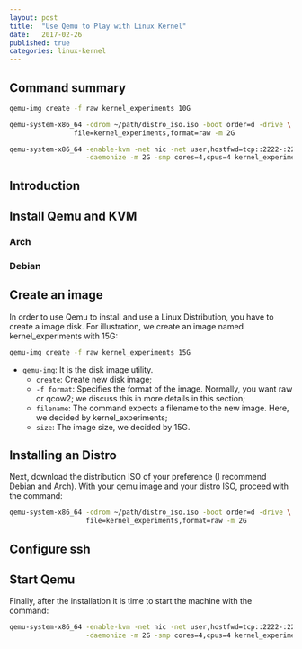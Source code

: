 ```yaml
---
layout: post
title:  "Use Qemu to Play with Linux Kernel"
date:   2017-02-26
published: true
categories: linux-kernel
---
```


## Command summary
```bash
qemu-img create -f raw kernel_experiments 10G

qemu-system-x86_64 -cdrom ~/path/distro_iso.iso -boot order=d -drive \
                file=kernel_experiments,format=raw -m 2G

qemu-system-x86_64 -enable-kvm -net nic -net user,hostfwd=tcp::2222-:22,smb=$PWD/ \
                   -daemonize -m 2G -smp cores=4,cpus=4 kernel_experiments
```

## Introduction

## Install Qemu and KVM

### Arch

### Debian

## Create an image

In order to use Qemu to install and use a Linux Distribution, you have to create a image disk. For illustration, we create an image named kernel_experiments with 15G:

```bash
qemu-img create -f raw kernel_experiments 15G
```

* `qemu-img`: It is the disk image utility.
  * `create`: Create new disk image;
  * `-f format`: Specifies the format of the image. Normally, you want raw or qcow2; we discuss this in more details in this section;
  * `filename`: The command expects a filename to the new image. Here, we decided by kernel_experiments;
  * `size`: The image size, we decided by 15G.


## Installing an Distro

Next, download the distribution ISO of your preference (I recommend Debian and Arch). With your qemu image and your distro ISO, proceed with the command:

```bash
qemu-system-x86_64 -cdrom ~/path/distro_iso.iso -boot order=d -drive \
                   file=kernel_experiments,format=raw -m 2G
```


## Configure ssh

## Start Qemu

Finally, after the installation it is time to start the machine with the command:

```bash
qemu-system-x86_64 -enable-kvm -net nic -net user,hostfwd=tcp::2222-:22,smb=$PWD/ \
                   -daemonize -m 2G -smp cores=4,cpus=4 kernel_experiments
```

